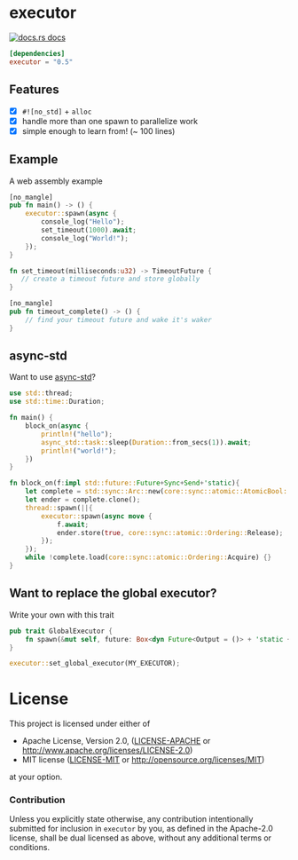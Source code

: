 # executor

<a href="https://docs.rs/executor"><img src="https://img.shields.io/badge/docs-latest-blue.svg?style=flat-square" alt="docs.rs docs" /></a>

```toml
[dependencies]
executor = "0.5"
```
## Features
- [x] `#![no_std]` + `alloc`
- [x] handle more than one spawn to parallelize work
- [x] simple enough to learn from! (~ 100 lines)

## Example

A web assembly example

```rust
[no_mangle]
pub fn main() -> () {
    executor::spawn(async {
        console_log("Hello");
        set_timeout(1000).await;
        console_log("World!");
    });
}

fn set_timeout(milliseconds:u32) -> TimeoutFuture {
   // create a timeout future and store globally
}

[no_mangle]
pub fn timeout_complete() -> () {
    // find your timeout future and wake it's waker
}
```

## async-std

Want to use [async-std](https://async.rs/)?

```rust
use std::thread;
use std::time::Duration;

fn main() {
    block_on(async {
        println!("hello");
        async_std::task::sleep(Duration::from_secs(1)).await;
        println!("world!");
    })
}

fn block_on(f:impl std::future::Future+Sync+Send+'static){
    let complete = std::sync::Arc::new(core::sync::atomic::AtomicBool::new(false));
    let ender = complete.clone();
    thread::spawn(||{
        executor::spawn(async move {
            f.await;
            ender.store(true, core::sync::atomic::Ordering::Release);
        });
    });
    while !complete.load(core::sync::atomic::Ordering::Acquire) {}
}
```

## Want to replace the global executor?

Write your own with this trait

```rust
pub trait GlobalExecutor {
    fn spawn(&mut self, future: Box<dyn Future<Output = ()> + 'static + Send + Unpin>);
}
```

```rust
executor::set_global_executor(MY_EXECUTOR);
```

# License

This project is licensed under either of

 * Apache License, Version 2.0, ([LICENSE-APACHE](LICENSE-APACHE) or
   http://www.apache.org/licenses/LICENSE-2.0)
 * MIT license ([LICENSE-MIT](LICENSE-MIT) or
   http://opensource.org/licenses/MIT)

at your option.

### Contribution

Unless you explicitly state otherwise, any contribution intentionally submitted
for inclusion in `executor` by you, as defined in the Apache-2.0 license, shall be
dual licensed as above, without any additional terms or conditions.
